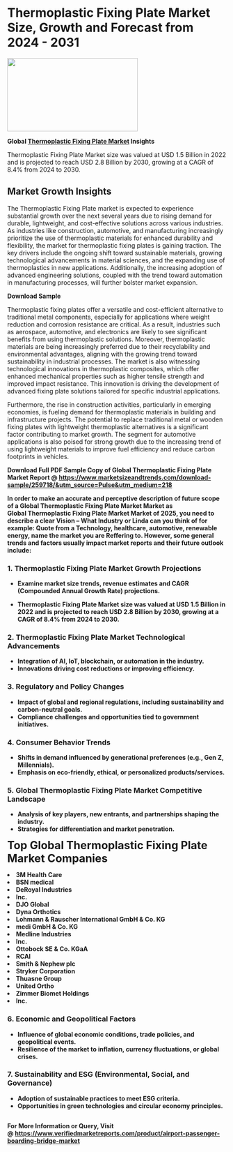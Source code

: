 <H1>Thermoplastic Fixing Plate Market Size, Growth and Forecast from 2024 - 2031</H1><img class="aligncenter size-medium wp-image-584254" src="https://thirdeyenews.in/wp-content/uploads/2024/09/Global-Market-Research-300x168.jpeg" alt="" width="300" height="168" /><p><strong>Global&nbsp;<a href="https://www.marketsizeandtrends.com/download-sample/259718/&amp;utm_source=Pulse&amp;utm_medium=218">Thermoplastic Fixing Plate Market</a> Insights</strong></p><p>Thermoplastic Fixing Plate Market size was valued at USD 1.5 Billion in 2022 and is projected to reach USD 2.8 Billion by 2030, growing at a CAGR of 8.4% from 2024 to 2030.</p><p><h2>Market Growth Insights</h2> <p>The Thermoplastic Fixing Plate market is expected to experience substantial growth over the next several years due to rising demand for durable, lightweight, and cost-effective solutions across various industries. As industries like construction, automotive, and manufacturing increasingly prioritize the use of thermoplastic materials for enhanced durability and flexibility, the market for thermoplastic fixing plates is gaining traction. The key drivers include the ongoing shift toward sustainable materials, growing technological advancements in material sciences, and the expanding use of thermoplastics in new applications. Additionally, the increasing adoption of advanced engineering solutions, coupled with the trend toward automation in manufacturing processes, will further bolster market expansion.</p> <p><strong>Download Sample</strong></p> <p>Thermoplastic fixing plates offer a versatile and cost-efficient alternative to traditional metal components, especially for applications where weight reduction and corrosion resistance are critical. As a result, industries such as aerospace, automotive, and electronics are likely to see significant benefits from using thermoplastic solutions. Moreover, thermoplastic materials are being increasingly preferred due to their recyclability and environmental advantages, aligning with the growing trend toward sustainability in industrial processes. The market is also witnessing technological innovations in thermoplastic composites, which offer enhanced mechanical properties such as higher tensile strength and improved impact resistance. This innovation is driving the development of advanced fixing plate solutions tailored for specific industrial applications.</p> <p>Furthermore, the rise in construction activities, particularly in emerging economies, is fueling demand for thermoplastic materials in building and infrastructure projects. The potential to replace traditional metal or wooden fixing plates with lightweight thermoplastic alternatives is a significant factor contributing to market growth. The segment for automotive applications is also poised for strong growth due to the increasing trend of using lightweight materials to improve fuel efficiency and reduce carbon footprints in vehicles.</p> <p><strong></p><p><span class=""><strong>Download Full PDF Sample Copy of Global Thermoplastic Fixing Plate Market Report</strong> @ <a href="https://www.marketsizeandtrends.com/download-sample/259718/&amp;utm_source=Pulse&amp;utm_medium=218" target="_blank">https://www.marketsizeandtrends.com/download-sample/259718/&amp;utm_source=Pulse&amp;utm_medium=218</a></span></p><p>In order to make an accurate and perceptive description of future scope of a Global&nbsp;Thermoplastic Fixing Plate Market Market as Global&nbsp;Thermoplastic Fixing Plate Market Market of 2025, you need to describe a clear Vision &ndash; What Industry or Linda can you think of for example: Quote from a Technology, healthcare, automotive, renewable energy, name the market you are Reffering to. However, some general trends and factors usually impact market reports and their future outlook include:</p><h3>1.&nbsp;<strong>Thermoplastic Fixing Plate Market Growth Projections</strong></h3><ul><li>Examine market size trends, revenue estimates and CAGR (Compounded Annual Growth Rate) projections.</li><li><p>Thermoplastic Fixing Plate Market size was valued at USD 1.5 Billion in 2022 and is projected to reach USD 2.8 Billion by 2030, growing at a CAGR of 8.4% from 2024 to 2030.</p></li></ul><h3>2.&nbsp;<strong>Thermoplastic Fixing Plate Market Technological Advancements</strong></h3><ul><li>Integration of AI, IoT, blockchain, or automation in the industry.</li><li>Innovations driving cost reductions or improving efficiency.</li></ul><h3>3.&nbsp;<strong>Regulatory and Policy Changes</strong></h3><ul><li>Impact of global and regional regulations, including sustainability and carbon-neutral goals.</li><li>Compliance challenges and opportunities tied to government initiatives.</li></ul><h3>4.&nbsp;<strong>Consumer Behavior Trends</strong></h3><ul><li>Shifts in demand influenced by generational preferences (e.g., Gen Z, Millennials).</li><li>Emphasis on eco-friendly, ethical, or personalized products/services.</li></ul><h3>5.&nbsp;<strong>Global Thermoplastic Fixing Plate Market Competitive Landscape</strong></h3><ul><li>Analysis of key players, new entrants, and partnerships shaping the industry.</li><li>Strategies for differentiation and market penetration.</li></ul><p data-pm-slice="1 1 []"><span style="color: inherit; font-family: inherit; font-size: 25px;">Top Global Thermoplastic Fixing Plate Market Companies</span></p><div class="" data-test-id=""><p><li>3M Health Care</li><li> BSN medical</li><li> DeRoyal Industries</li><li> Inc.</li><li> DJO Global</li><li> Dyna Orthotics</li><li> Lohmann & Rauscher International GmbH & Co. KG</li><li> medi GmbH & Co. KG</li><li> Medline Industries</li><li> Inc.</li><li> Ottobock SE & Co. KGaA</li><li> RCAI</li><li> Smith & Nephew plc</li><li> Stryker Corporation</li><li> Thuasne Group</li><li> United Ortho</li><li> Zimmer Biomet Holdings</li><li> Inc.</li></p></div><h3>6.&nbsp;<strong>Economic and Geopolitical Factors</strong></h3><ul><li>Influence of global economic conditions, trade policies, and geopolitical events.</li><li>Resilience of the market to inflation, currency fluctuations, or global crises.</li></ul><h3>7.&nbsp;<strong>Sustainability and ESG (Environmental, Social, and Governance)</strong></h3><ul><li>Adoption of sustainable practices to meet ESG criteria.</li><li>Opportunities in green technologies and circular economy principles.</li></ul><h2><strong style="font-size: 14px;">For More Information or Query, Visit @&nbsp;</strong><a style="background-color: #ffffff; font-size: 14px;" href="https://www.marketsizeandtrends.com/report/thermoplastic-fixing-plate-market/" target="_blank">https://www.verifiedmarketreports.com/product/airport-passenger-boarding-bridge-market</a></h2>
